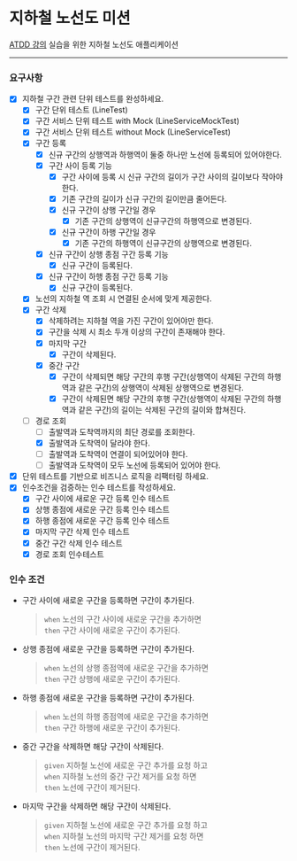 # 지하철 노선도 미션
[ATDD 강의](https://edu.nextstep.camp/c/R89PYi5H) 실습을 위한 지하철 노선도 애플리케이션

---

### 요구사항

- [X] 지하철 구간 관련 단위 테스트를 완성하세요.
  - [X] 구간 단위 테스트 (LineTest)
  - [X] 구간 서비스 단위 테스트 with Mock (LineServiceMockTest)
  - [X] 구간 서비스 단위 테스트 without Mock (LineServiceTest)
  - [X] 구간 등록 
    - [X] 신규 구간의 상행역과 하행역이 둘중 하나만 노선에 등록되어 있어야한다.
    - [X] 구간 사이 등록 기능
      - [X] 구간 사이에 등록 시 신규 구간의 길이가 구간 사이의 길이보다 작아야한다.
      - [X] 기존 구간의 길이가 신규 구간의 길이만큼 줄어든다.
      - [X] 신규 구간이 상행 구간일 경우
        - [X] 기존 구간의 상행역이 신규구간의 하행역으로 변경된다.
      - [X] 신규 구간이 하행 구간일 경우
        - [X] 기존 구간의 하행역이 신규구간의 상행역으로 변경된다.
    - [X] 신규 구간이 상행 종점 구간 등록 기능
      - [X] 신규 구간이 등록된다.
    - [X] 신규 구간이 하행 종점 구간 등록 기능
      - [X] 신규 구간이 등록된다.
  - [X] 노선의 지하철 역 조회 시 연결된 순서에 맞게 제공한다.
  - [X] 구간 삭제
    - [X] 삭제하려는 지하철 역을 가진 구간이 있어야만 한다.
    - [X] 구간을 삭제 시 최소 두개 이상의 구간이 존재해야 한다.
    - [X] 마지막 구간
      - [X] 구간이 삭제된다.
    - [X] 중간 구간
      - [X] 구간이 삭제되면 해당 구간의 후행 구간(상행역이 삭제된 구간의 하행역과 같은 구간)의 상행역이 삭제된 상행역으로 변경된다.
      - [X] 구간이 삭제된면 해당 구간의 후행 구간(상행역이 삭제된 구간의 하행역과 같은 구간)의 길이는 삭제된 구간의 길이와 합쳐진다.
  - [ ] 경로 조회
    - [ ] 출발역과 도착역까지의 최단 경로를 조회한다.
    - [X] 출발역과 도착역이 달라야 한다.
    - [ ] 출발역과 도착역이 연결이 되어있어야 한다.
    - [ ] 출발역과 도착역이 모두 노선에 등록되어 있어야 한다.
- [X] 단위 테스트를 기반으로 비즈니스 로직을 리팩터링 하세요.
- [X] 인수조건을 검증하는 인수 테스트를 작성하세요.
  - [X] 구간 사이에 새로운 구간 등록 인수 테스트
  - [X] 상행 종점에 새로운 구간 등록 인수 테스트
  - [X] 하행 종점에 새로운 구간 등록 인수 테스트
  - [X] 마지막 구간 삭제 인수 테스트
  - [X] 중간 구간 삭제 인수 테스트
  - [X] 경로 조회 인수테스트
  
### 인수 조건

- 구간 사이에 새로운 구간을 등록하면 구간이 추가된다.
  > `when` 노선의 구간 사이에 새로운 구간을 추가하면   
  > `then` 구간 사이에 새로운 구간이 추가된다. 
- 상행 종점에 새로운 구간을 등록하면 구간이 추가된다.
  > `when` 노선의 상행 종점역에 새로운 구간을 추가하면   
  > `then` 구간 상행에 새로운 구간이 추가된다. 
- 하행 종점에 새로운 구간을 등록하면 구간이 추가된다.
  > `when` 노선의 하행 종점역에 새로운 구간을 추가하면   
  > `then` 구간 하행에 새로운 구간이 추가된다.
- 중간 구간을 삭제하면 해당 구간이 삭제된다.
  > `given` 지하철 노선에 새로운 구간 추가를 요청 하고   
  > `when` 지하철 노선의 중간 구간 제거를 요청 하면   
  > `then` 노선에 구간이 제거된다.
- 마지막 구간을 삭제하면 해당 구간이 삭제된다.
  > `given` 지하철 노선에 새로운 구간 추가를 요청 하고   
  > `when` 지하철 노선의 마지막 구간 제거를 요청 하면   
  > `then` 노선에 구간이 제거된다.